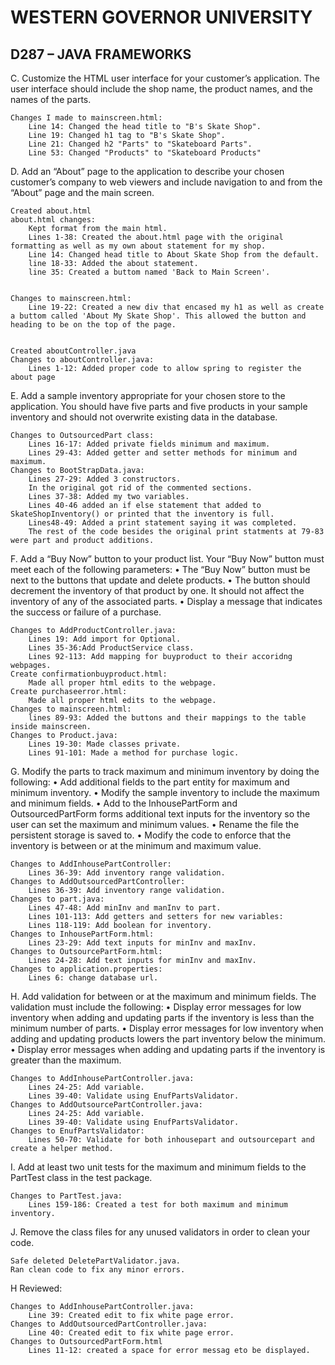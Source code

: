 # WESTERN GOVERNOR UNIVERSITY 
## D287 – JAVA FRAMEWORKS
C.  Customize the HTML user interface for your customer’s application. The user interface should include the shop name, the product names, and the names of the parts.
    
    Changes I made to mainscreen.html:
        Line 14: Changed the head title to "B's Skate Shop".
        Line 19: Changed h1 tag to "B's Skate Shop".
        Line 21: Changed h2 "Parts" to "Skateboard Parts".
        Line 53: Changed "Products" to "Skateboard Products"

D.  Add an “About” page to the application to describe your chosen customer’s company to web viewers and include navigation to and from the “About” page and the main screen.
    
    Created about.html
    about.html changes:
        Kept format from the main html.
        Lines 1-38: Created the about.html page with the original formatting as well as my own about statement for my shop.
        Line 14: Changed head title to About Skate Shop from the default.
        line 18-33: Added the about statement.
        line 35: Created a buttom named 'Back to Main Screen'.
        
    
    Changes to mainscreen.html:
        Line 19-22: Created a new div that encased my h1 as well as create a buttom called 'About My Skate Shop'. This allowed the button and heading to be on the top of the page.
    

    Created aboutController.java
    Changes to aboutController.java:
        Lines 1-12: Added proper code to allow spring to register the about page

E.  Add a sample inventory appropriate for your chosen store to the application. You should have five parts and five products in your sample inventory and should not overwrite existing data in the database.

    Changes to OutsourcedPart class:
        Lines 16-17: Added private fields minimum and maximum.
        Lines 29-43: Added getter and setter methods for minimum and maximum.
    Changes to BootStrapData.java:
        Lines 27-29: Added 3 constructors.
        In the original got rid of the commented sections.
        Lines 37-38: Added my two variables.
        Lines 40-46 added an if else statement that added to SkateShopInventory() or printed that the inventory is full.
        Lines48-49: Added a print statement saying it was completed.
        The rest of the code besides the original print statments at 79-83 were part and product additions.


F.  Add a “Buy Now” button to your product list. Your “Buy Now” button must meet each of the following parameters:
•  The “Buy Now” button must be next to the buttons that update and delete products.
•  The button should decrement the inventory of that product by one. It should not affect the inventory of any of the associated parts.
•  Display a message that indicates the success or failure of a purchase.
    
    Changes to AddProductController.java:
        Lines 19: Add import for Optional.
        Lines 35-36:Add ProductService class.
        Lines 92-113: Add mapping for buyproduct to their accoridng webpages.
    Create confirmationbuyproduct.html:
        Made all proper html edits to the webpage.
    Create purchaseerror.html:
        Made all proper html edits to the webpage.
    Changes to mainscreen.html:
        lines 89-93: Added the buttons and their mappings to the table inside mainscreen.
    Changes to Product.java:
        Lines 19-30: Made classes private.
        Lines 91-101: Made a method for purchase logic.
    

G.  Modify the parts to track maximum and minimum inventory by doing the following:
•  Add additional fields to the part entity for maximum and minimum inventory.
•  Modify the sample inventory to include the maximum and minimum fields.
•  Add to the InhousePartForm and OutsourcedPartForm forms additional text inputs for the inventory so the user can set the maximum and minimum values.
•  Rename the file the persistent storage is saved to.
•  Modify the code to enforce that the inventory is between or at the minimum and maximum value.

    Changes to AddInhousePartController:
        Lines 36-39: Add inventory range validation.
    Changes to AddOutsourcedPartController:
        Lines 36-39: Add inventory range validation.
    Changes to part.java:
        Lines 47-48: Add minInv and manInv to part.
        Lines 101-113: Add getters and setters for new variables:
        Lines 118-119: Add boolean for inventory.
    Changes to InhousePartForm.html:
        Lines 23-29: Add text inputs for minInv and maxInv.
    Changes to OutsourcePartForm.html:
        Lines 24-28: Add text inputs for minInv and maxInv.
    Changes to application.properties:
        Lines 6: change database url.


H.  Add validation for between or at the maximum and minimum fields. The validation must include the following:
•  Display error messages for low inventory when adding and updating parts if the inventory is less than the minimum number of parts.
•  Display error messages for low inventory when adding and updating products lowers the part inventory below the minimum.
•  Display error messages when adding and updating parts if the inventory is greater than the maximum.
    
    Changes to AddInhousePartController.java:
        Lines 24-25: Add variable.
        Lines 39-40: Validate using EnufPartsValidator.
    Changes to AddOutsourcePartController.java:
        Lines 24-25: Add variable.
        Lines 39-40: Validate using EnufPartsValidator.
    Changes to EnufPartsValidator:
        Lines 50-70: Validate for both inhousepart and outsourcepart and create a helper method.

I.  Add at least two unit tests for the maximum and minimum fields to the PartTest class in the test package.

    Changes to PartTest.java:
        Lines 159-186: Created a test for both maximum and minimum inventory.

J.  Remove the class files for any unused validators in order to clean your code.
    
    Safe deleted DeletePartValidator.java.
    Ran clean code to fix any minor errors.

H Reviewed:
    
    Changes to AddInhousePartController.java:
        Line 39: Created edit to fix white page error.
    Changes to AddOutsourcedPartController.java:
        Line 40: Created edit to fix white page error.
    Changes to OutsourcedPartForm.html
        Lines 11-12: created a space for error messag eto be displayed.

